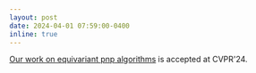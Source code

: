 ```yaml
---
layout: post
date: 2024-04-01 07:59:00-0400
inline: true
---
```


[Our work on equivariant pnp algorithms](https://arxiv.org/html/2312.01831v1) is accepted at CVPR'24.